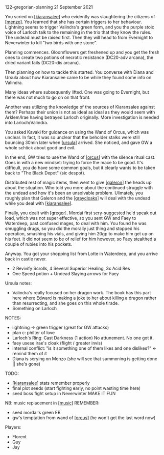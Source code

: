122-gregorian-planning
21 September 2021

You scried on [[kiaransalee]] who evidently was slaughtering the citizens of [[menzo]]. You learned that she has certain triggers to her behaviour. Lightning seems to trigger Valindra's green form, and you the purple stoic voice of Larloch talk to the remaining in the trio that they know the rules. The undead must be raised first. Then they will head to from Evernight to Neverwinter to kill "two birds with one stone".

Planning commences. Gloomflowers get freshened up and you get the fresh ones to create two potions of necrotic resistance (DC20-adv arcana), the dried variant fails (DC20-dis arcana).

Then planning on how to tackle this started. You converse with Diana and Ursula about how Kiaransalee came to be while they found some info on Valindra.

Many ideas where subsequently lifted. One was going to Evernight, but there was not much to go on on that front.

Another was utilizing the knowledge of the sources of Kiaransalee against them? Perhaps their union is not as ideal as ideal as they would seem with Arklem/Irae having betrayed Larloch originally. More investigation is needed into Larloch/Valindra.

You asked Kavaki for guidance on using the Wand of Orcus, which was unclear. In fact, it was so unclear that the beholder stalks were still bouncing 30min later when [[ursula]] arrived. She noticed, and gave GW a whole schtick about good and evil.

In the end, GW tries to use the Wand of [[orcus]] with the silence ritual cast. Goes in with a new mindset: trying to force the mace to be good. It's difficult, you do have some common goals, but it clearly wants to be taken back to "The Black Depot" (sic despot).

Distributed rest of magic items, then went to give [[galeron]] the heads up about the situation. Who told you more about the continued struggle with the undead and how it's been an unsolvable problem. Ulimately, you roughly plan that Galeron and the [[graycloaks]] will deal with the undead while you deal with [[kiaransalee]].

Finally, you dealt with [[gregor]]. Mordai first scry-suggested he'd speak out load, which was not super effective, so you sent GW and Faey to Waterdeep, past confused mages, to deal with him. You found he was smuggling drugs, so you did the morally just thing and stopped his operation, smashing his vials, and giving him 20gp to make him get up on his feet. It did not seem to be of relief for him however, so Faey stealthed a couple of rubies into his pockets.

Anyway. You got your shopping list from Lotte in Waterdeep, and you arrive back in castle never.

- 2 Revivify Scrolls, 4 Several Superior Healing, 3x Acid Res
- One Speed potion + Undead Slaying arrows for Faey

Ursula notes:
- Valindra's really focused on her dragon work. The book has this part here where Edward is making a joke to her about killing a dragon rather than resurrecting, and she goes on this whole tirade.
- Something on Larloch

NOTES:
- lightning -> green trigger (great for GW attacks)
- plan c: philter of love
- Larloch's Ring: Cast Darkness (1 action) No attunement. No one got it.
- faey usese irae's cloak (flight / greater invis)
- internal conflict: "is it something one of them likes and one dislikes?" <- remind them of it
- Diana is scrying on Menzo (she will see that summoning is getting done || she's gone)

TODO:
- [[kiaransalee]] stats remember properly
- final plot seeds (start fighting early, no point wasting time here)
- seed boss fight setup in Neverwinter MAKE IT FUN

NB: music replacement in [[music]]
REMEMBER:
- seed mordai's green EB
- gw's temptation from wand of [[orcus]] (he won't get the last word now)

Players:
- Florent
- Guy
- Jay

[//begin]: # "Autogenerated link references for markdown compatibility"
[kiaransalee]: ../deities/kiaransalee "Kiaransalee"
[menzo]: ../underdark/menzo "Menzoberranzan"
[ursula]: ../npcs/ursula "Ursula"
[orcus]: ../deities/orcus "Orcus"
[galeron]: ../npcs/galeron "Galeron"
[graycloaks]: ../factions/graycloaks "Graycloaks"
[gregor]: ../npcs/gregor "Gregor"
[music]: ../rules/music "Music"
[//end]: # "Autogenerated link references"

